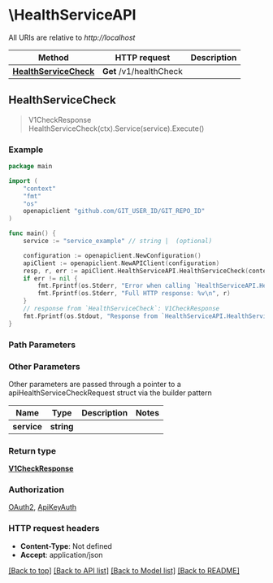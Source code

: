 # \HealthServiceAPI

All URIs are relative to *http://localhost*

Method | HTTP request | Description
------------- | ------------- | -------------
[**HealthServiceCheck**](HealthServiceAPI.md#HealthServiceCheck) | **Get** /v1/healthCheck | 



## HealthServiceCheck

> V1CheckResponse HealthServiceCheck(ctx).Service(service).Execute()



### Example

```go
package main

import (
    "context"
    "fmt"
    "os"
    openapiclient "github.com/GIT_USER_ID/GIT_REPO_ID"
)

func main() {
    service := "service_example" // string |  (optional)

    configuration := openapiclient.NewConfiguration()
    apiClient := openapiclient.NewAPIClient(configuration)
    resp, r, err := apiClient.HealthServiceAPI.HealthServiceCheck(context.Background()).Service(service).Execute()
    if err != nil {
        fmt.Fprintf(os.Stderr, "Error when calling `HealthServiceAPI.HealthServiceCheck``: %v\n", err)
        fmt.Fprintf(os.Stderr, "Full HTTP response: %v\n", r)
    }
    // response from `HealthServiceCheck`: V1CheckResponse
    fmt.Fprintf(os.Stdout, "Response from `HealthServiceAPI.HealthServiceCheck`: %v\n", resp)
}
```

### Path Parameters



### Other Parameters

Other parameters are passed through a pointer to a apiHealthServiceCheckRequest struct via the builder pattern


Name | Type | Description  | Notes
------------- | ------------- | ------------- | -------------
 **service** | **string** |  | 

### Return type

[**V1CheckResponse**](V1CheckResponse.md)

### Authorization

[OAuth2](../README.md#OAuth2), [ApiKeyAuth](../README.md#ApiKeyAuth)

### HTTP request headers

- **Content-Type**: Not defined
- **Accept**: application/json

[[Back to top]](#) [[Back to API list]](../README.md#documentation-for-api-endpoints)
[[Back to Model list]](../README.md#documentation-for-models)
[[Back to README]](../README.md)


